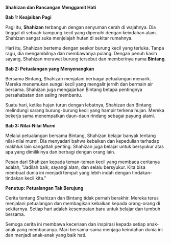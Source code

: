 **Shahizan dan Rancangan Menggamit Hati**

**Bab 1: Keajaiban Pagi**

Pagi itu, **Shahizan** terbangun dengan senyuman cerah di wajahnya. Dia tinggal di sebuah kampung kecil yang dipenuhi dengan keindahan alam. Shahizan sangat suka menjelajah hutan di sekitar rumahnya.

Hari itu, Shahizan bertemu dengan seekor burung kecil yang terluka. Tanpa ragu, dia mengambilnya dan membawanya pulang. Dengan penuh kasih sayang, Shahizan merawat burung tersebut dan memberinya nama **Bintang**.

**Bab 2: Petualangan yang Menyenangkan**

Bersama Bintang, Shahizan menjalani berbagai petualangan menarik. Mereka menemukan sungai kecil yang mengalir jernih dan bermain air bersama. Shahizan juga mengajarkan Bintang betapa pentingnya persahabatan dan saling membantu.

Suatu hari, ketika hujan turun dengan lebatnya, Shahizan dan Bintang melindungi sarang burung-burung kecil yang hampir terkena hujan. Mereka bekerja sama menempatkan daun-daun rindang sebagai payung alami.

**Bab 3: Nilai-Nilai Murni**

Melalui petualangan bersama Bintang, Shahizan belajar banyak tentang nilai-nilai murni. Dia menyadari bahwa kebaikan dan kepedulian terhadap makhluk lain sangatlah penting. Shahizan juga belajar untuk bersyukur atas apa yang dimilikinya dan berbagi dengan orang lain.

Pesan dari Shahizan kepada teman-teman kecil yang membaca ceritanya adalah, "Jadilah baik, sayangi alam, dan selalu bersyukur. Kita bisa membuat dunia ini menjadi tempat yang lebih indah dengan tindakan-tindakan kecil kita."

**Penutup: Petualangan Tak Berujung**

Cerita tentang Shahizan dan Bintang tidak pernah berakhir. Mereka terus menjalani petualangan dan membagikan kebaikan kepada orang-orang di sekitarnya. Setiap hari adalah kesempatan baru untuk belajar dan tumbuh bersama.

Semoga cerita ini membawa keceriaan dan inspirasi kepada setiap anak-anak yang membacanya. Mari bersama-sama menjaga keindahan dunia ini dan menjadi anak-anak yang baik hati.
